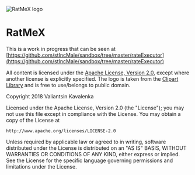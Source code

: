 ![RatMeX logo](https://stincmale.github.io/ratmex/logo-small.png)
# RatMeX
This is a work in progress that can be seen at [https://github.com/stIncMale/sandbox/tree/master/rateExecutor](https://github.com/stIncMale/sandbox/tree/master/rateExecutor)

All content is licensed under the [Apache License, Version 2.0](http://www.apache.org/licenses/LICENSE-2.0), except where another license is explicitly specified.
The logo is taken from the [Clipart Library](http://clipart-library.com/clipart/3099.htm) and is free to use/belongs to public domain.

Copyright 2018 Valiantsin Kavalenka

Licensed under the Apache License, Version 2.0 (the "License");
you may not use this file except in compliance with the License.
You may obtain a copy of the License at

    http://www.apache.org/licenses/LICENSE-2.0

Unless required by applicable law or agreed to in writing, software
distributed under the License is distributed on an "AS IS" BASIS,
WITHOUT WARRANTIES OR CONDITIONS OF ANY KIND, either express or implied.
See the License for the specific language governing permissions and
limitations under the License.